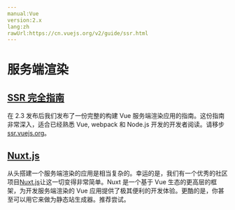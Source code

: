 ```yaml
---
manual:Vue
version:2.x
lang:zh
rawUrl:https://cn.vuejs.org/v2/guide/ssr.html
---
```



# 服务端渲染

## [SSR 完全指南](%25261#SSR-完全指南 "SSR 完全指南")<a name="SSR-完全指南"></a>


在 2.3 发布后我们发布了一份完整的构建 Vue 服务端渲染应用的指南。这份指南非常深入，适合已经熟悉 Vue, webpack 和 Node.js 开发的开发者阅读。请移步[ssr.vuejs.org](%25742 "")。


## [Nuxt.js](%25261#Nuxt-js "Nuxt.js")<a name="Nuxt-js"></a>


从头搭建一个服务端渲染的应用是相当复杂的。幸运的是，我们有一个优秀的社区项目[Nuxt.js](%1455 "")让这一切变得非常简单。Nuxt 是一个基于 Vue 生态的更高层的框架，为开发服务端渲染的 Vue 应用提供了极其便利的开发体验。更酷的是，你甚至可以用它来做为静态站生成器。推荐尝试。


